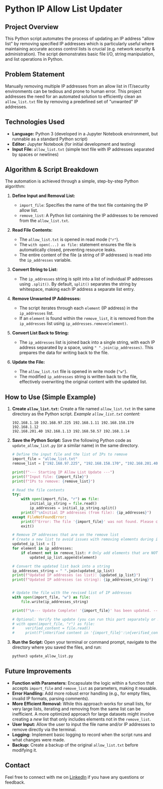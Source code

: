 # Python IP Allow List Updater

## Project Overview

This Python script automates the process of updating an IP address "allow list" by removing specified IP addresses which is particularly useful where maintaining accurate access control lists is crucial (e.g. network security & administration). The script demonstrates basic file I/O, string manipulation, and list operations in Python.

## Problem Statement

Manually removing multiple IP addresses from an allow list in IT/security environments can be tedious and prone to human error. This project addresses the need for an automated solution to efficiently clean an `allow_list.txt` file by removing a predefined set of "unwanted" IP addresses.

## Technologies Used

* **Language:** Python 3 (developed in a Jupyter Notebook environment, but runnable as a standard Python script)
* **Editor:** Jupyter Notebook (for initial development and testing)
* **Input File:** `allow_list.txt` (simple text file with IP addresses separated by spaces or newlines)

## Algorithm & Script Breakdown

The automation is achieved through a simple, step-by-step Python algorithm:

1.  **Define Input and Removal List:**
    * `import_file`: Specifies the name of the text file containing the IP allow list.
    * `remove_list`: A Python list containing the IP addresses to be removed from the `allow_list.txt`.

2.  **Read File Contents:**
    * The `allow_list.txt` is opened in read mode (`"r"`).
    * The `with open(...) as file:` statement ensures the file is automatically closed, preventing resource leaks.
    * The entire content of the file (a string of IP addresses) is read into the `ip_addresses` variable.

3.  **Convert String to List:**
    * The `ip_addresses` string is split into a list of individual IP addresses using `.split()`. By default, `split()` separates the string by whitespace, making each IP address a separate list entry.

4.  **Remove Unwanted IP Addresses:**
    * The script iterates through each `element` (IP address) in the `ip_addresses` list.
    * If an `element` is found within the `remove_list`, it is removed from the `ip_addresses` list using `ip_addresses.remove(element)`.

5.  **Convert List Back to String:**
    * The `ip_addresses` list is joined back into a single string, with each IP address separated by a space, using `" ".join(ip_addresses)`. This prepares the data for writing back to the file.

6.  **Update the File:**
    * The `allow_list.txt` file is opened in write mode (`"w"`).
    * The modified `ip_addresses` string is written back to the file, effectively overwriting the original content with the updated list.

## How to Use (Simple Example)

1.  **Create `allow_list.txt`:**
    Create a file named `allow_list.txt` in the same directory as the Python script.
    *Example `allow_list.txt` content:*
    ```
    192.168.1.10 192.168.97.225 192.168.1.11 192.168.158.170 192.168.1.12
    192.168.201.40 192.168.1.13 192.168.58.57 192.168.1.14
    ```

2.  **Save the Python Script:**
    Save the following Python code as `update_allow_list.py` (or a similar name) in the same directory.

    ```python
    # Define the input file and the list of IPs to remove
    import_file = "allow_list.txt"
    remove_list = ["192.168.97.225", "192.168.158.170", "192.168.201.40", "192.168.58.57"]

    print(f"--- Starting IP Allow List Update ---")
    print(f"Input file: {import_file}")
    print(f"IPs to remove: {remove_list}")

    # Read the file contents
    try:
        with open(import_file, "r") as file:
            initial_ip_string = file.read()
            ip_addresses = initial_ip_string.split()
        print(f"\nInitial IP addresses (from file): {ip_addresses}")
    except FileNotFoundError:
        print(f"Error: The file '{import_file}' was not found. Please create it.")
        exit()

    # Remove IP addresses that are on the remove list
    # Create a new list to avoid issues with removing elements during iteration
    updated_ip_list = []
    for element in ip_addresses:
        if element not in remove_list: # Only add elements that are NOT in the remove_list
            updated_ip_list.append(element)
    
    # Convert the updated list back into a string
    ip_addresses_string = " ".join(updated_ip_list)
    print(f"Updated IP addresses (as list): {updated_ip_list}")
    print(f"Updated IP addresses (as string): {ip_addresses_string}")


    # Update the file with the revised list of IP addresses
    with open(import_file, "w") as file:
        file.write(ip_addresses_string)
    
    print(f"\n--- Update Complete! '{import_file}' has been updated. ---")

    # Optional: Verify the update (you can run this part separately or manually check the file)
    # with open(import_file, "r") as file:
    #     verified_content = file.read()
    #     print(f"\nVerified content in '{import_file}':\n{verified_content}")
    ```

3.  **Run the Script:**
    Open your terminal or command prompt, navigate to the directory where you saved the files, and run:
    ```bash
    python3 update_allow_list.py
    ```

## Future Improvements

* **Function with Parameters:** Encapsulate the logic within a function that accepts `import_file` and `remove_list` as parameters, making it reusable.
* **Error Handling:** Add more robust error handling (e.g., for empty files, invalid IP formats, parsing comments).
* **More Efficient Removal:** While this approach works for small lists, for very large lists, iterating and removing from the same list can be inefficient. A more optimized approach for large datasets might involve creating a *new* list that only includes elements not in the `remove_list`.
* **User Input:** Allow the user to input the file name and/or IP addresses to remove directly via the terminal.
* **Logging:** Implement basic logging to record when the script runs and what changes were made.
* **Backup:** Create a backup of the original `allow_list.txt` before modifying it.

## Contact

Feel free to connect with me on [LinkedIn](www.linkedin.com/in/ezra-park-779325330) if you have any questions or feedback.

